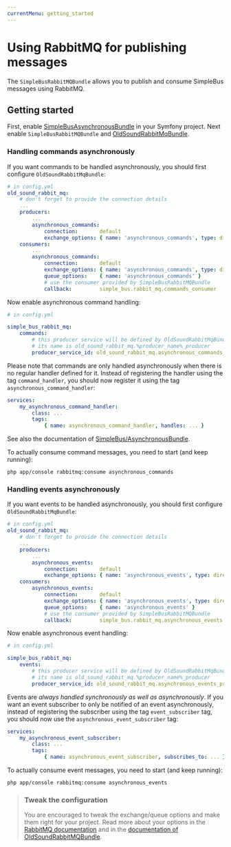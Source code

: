 ```yaml
---
currentMenu: getting_started
---
```


# Using RabbitMQ for publishing messages

The `SimpleBusRabbitMQBundle` allows you to publish and consume SimpleBus messages using RabbitMQ.

## Getting started

First, enable [SimpleBusAsynchronousBundle](https://github.com/SimpleBus/AsynchronousBundle) in your Symfony project.
Next enable `SimpleBusRabbitMQBundle` and [OldSoundRabbitMqBundle](https://github.com/videlalvaro/RabbitMqBundle).

### Handling commands asynchronously

If you want commands to be handled asynchronously, you should first configure `OldSoundRabbitMqBundle`:

```yaml
# in config.yml
old_sound_rabbit_mq:
    # don't forget to provide the connection details
    ...
    producers:
        ...
        asynchronous_commands:
            connection:       default
            exchange_options: { name: 'asynchronous_commands', type: direct }
    consumers:
        ...
        asynchronous_commands:
            connection:       default
            exchange_options: { name: 'asynchronous_commands', type: direct }
            queue_options:    { name: 'asynchronous_commands' }
            # use the consumer provided by SimpleBusRabbitMQBundle
            callback:         simple_bus.rabbit_mq.commands_consumer
```

Now enable asynchronous command handling:

```yaml
# in config.yml

simple_bus_rabbit_mq:
    commands:
        # this producer service will be defined by OldSoundRabbitMqBundle,
        # its name is old_sound_rabbit_mq.%producer_name%_producer
        producer_service_id: old_sound_rabbit_mq.asynchronous_commands_producer
```

Please note that commands are only handled asynchronously when there is no regular handler defined for it. Instead of
registering the handler using the tag `command_handler`, you should now register it using the tag
`asynchronous_command_handler`:

```yaml
services:
    my_asynchronous_command_handler:
        class: ...
        tags:
            { name: asynchronous_command_handler, handles: ... }
```

See also the documentation of [SimpleBus/AsynchronousBundle](https://github.com/SimpleBus/AsynchronousBundle).

To actually consume command messages, you need to start (and keep running):

    php app/console rabbitmq:consume asynchronous_commands

### Handling events asynchronously

If you want events to be handled asynchronously, you should first configure `OldSoundRabbitMqBundle`:

```yaml
# in config.yml
old_sound_rabbit_mq:
    # don't forget to provide the connection details
    ...
    producers:
        ...
        asynchronous_events:
            connection:       default
            exchange_options: { name: 'asynchronous_events', type: direct }
    consumers:
        asynchronous_events:
            connection:       default
            exchange_options: { name: 'asynchronous_events', type: direct }
            queue_options:    { name: 'asynchronous_events' }
            # use the consumer provided by SimpleBusRabbitMQBundle
            callback:         simple_bus.rabbit_mq.asynchronous_events
```

Now enable asynchronous event handling:

```yaml
# in config.yml

simple_bus_rabbit_mq:
    events:
        # this producer service will be defined by OldSoundRabbitMqBundle,
        # its name is old_sound_rabbit_mq.%producer_name%_producer
        producer_service_id: old_sound_rabbit_mq.asynchronous_events_producer
```

Events are *always handled synchronously as well as asynchronously*. If you want an event subscriber to only be notified
of an event asynchronously, instead of registering the subscriber using the tag `event_subscriber` tag, you should now
use the `asynchronous_event_subscriber` tag:

```yaml
services:
    my_asynchronous_event_subscriber:
        class: ...
        tags:
            { name: asynchronous_event_subscriber, subscribes_to: ... }
```

To actually consume event messages, you need to start (and keep running):

    php app/console rabbitmq:consume asynchronous_events

> ### Tweak the configuration
>
> You are encouraged to tweak the exchange/queue options and make them right for your project. Read more about your
> options in the [RabbitMQ documentation](http://www.rabbitmq.com/documentation.html) and in the [documentation of
> OldSoundRabbitMQBundle](https://github.com/videlalvaro/RabbitMqBundle).
